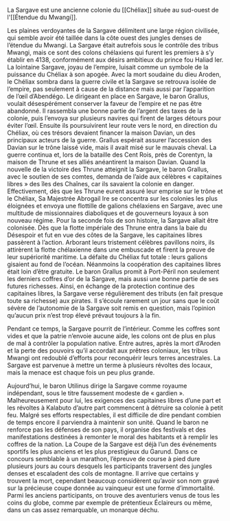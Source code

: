 La Sargave est une ancienne colonie du [[Chéliax]] située au sud-ouest de l'[[Étendue du Mwangi]]. 

Les plaines verdoyantes de la Sargave délimitent une large région civilisée, qui semble avoir été taillée dans la côte ouest des jungles denses de l’étendue du Mwangi. La Sargave était autrefois sous le contrôle des tribus Mwangi, mais ce sont des colons chélaxiens qui furent les premiers à s’y établir en 4138, conformément aux désirs ambitieux du prince fou Haliad Ier. La lointaine Sargave, joyau de l’empire, luisait comme un symbole de la puissance du Chéliax à son apogée.
Avec la mort soudaine du dieu Aroden, le Chéliax sombra dans la guerre civile et la Sargave se retrouva isolée de l’empire, pas seulement à cause de la distance mais aussi par l’apparition de l’œil d’Abendégo. Le dirigeant en place en Sargave, le baron Grallus, voulait désespérément conserver la faveur de l’empire et ne pas être abandonné. Il rassembla une bonne partie de l’argent des taxes de la colonie, puis l’envoya sur plusieurs navires qui firent de larges détours pour éviter l’œil. Ensuite ils poursuivirent leur route vers le nord, en direction du Chéliax, où ces trésors devaient financer la maison Davian, un des principaux acteurs de la guerre. Grallus espérait assurer l’accession des Davian sur le trône laissé vide, mais il avait misé sur le mauvais cheval. La guerre continua et, lors de la bataille des Cent Rois, près de Corentyn, la maison de Thrune et ses alliés anéantirent la maison Davian.
Quand la nouvelle de la victoire des Thrune atteignit la Sargave, le baron Grallus, avec le soutien de ses comtes, demanda de l’aide aux célèbres « capitaines libres » des îles des Chaînes, car ils savaient la colonie en danger. Effectivement, dès que les Thrune eurent assuré leur emprise sur le trône et le Chéliax, Sa Majestrée Abrogail Ire se concentra sur les colonies les plus éloignées et envoya une flottille de galions chélaxiens en Sargave, avec une multitude de missionnaires diaboliques et de gouverneurs loyaux à son nouveau régime. Pour la seconde fois de son histoire, la Sargave allait être colonisée. Dès que la flotte impériale des Thrune entra dans la baie du Désespoir et fut en vue des côtes de la Sargave, les capitaines libres passèrent à l’action. Arborant leurs tristement célèbres pavillons noirs, ils attirèrent la flotte chélaxienne dans une embuscade et firent la preuve de leur supériorité maritime. La défaite du Chéliax fut totale : leurs galions gisaient au fond de l’océan. Néanmoins la coopération des capitaines libres était loin d’être gratuite. Le baron Grallus promit à Port-Péril non seulement les derniers coffres d’or de la Sargave, mais aussi une bonne partie de ses futures richesses. Ainsi, en échange de la protection continue des capitaines libres, la Sargave verse régulièrement des tributs (en fait presque toute sa richesse) aux pirates. Il s’écoule rarement un jour sans que le coût sévère de l’autonomie de la Sargave soit remis en question, mais l’opinion qu’aucun prix n’est trop élevé prévaut toujours à la fin.

Pendant ce temps, la Sargave pourrit de l’intérieur. Comme les coffres sont vides et que la patrie n’envoie aucune aide, les colons ont de plus en plus de mal à contrôler la population native. Entre autres, après la mort d’Aroden et la perte des pouvoirs qu’il accordait aux prêtres coloniaux, les tribus Mwangi ont redoublé d’efforts pour reconquérir leurs terres ancestrales. La Sargave est parvenue à mettre un terme à plusieurs révoltes des locaux, mais la menace est chaque fois un peu plus grande.

Aujourd’hui, le baron Utilinus dirige la Sargave comme royaume indépendant, sous le titre faussement modeste de « gardien ». Malheureusement pour lui, les exigences des capitaines libres d’une part et les révoltes à Kalabuto d’autre part commencent à détruire sa colonie à petit feu. Malgré ses efforts respectables, il est difficile de dire pendant combien de temps encore il parviendra à maintenir son unité.
Quand le baron ne renforce pas les défenses de son pays, il organise des festivals et des manifestations destinées à remonter le moral des habitants et à remplir les coffres de la
nation. La Coupe de la Sargave est déjà l’un des événements sportifs les plus anciens et les plus prestigieux du Garund.
Dans ce concours semblable à un marathon, l’épreuve de course à pied dure plusieurs jours au cours desquels les participants traversent des jungles denses et escaladent des cols de
montagne. Il arrive que certains y trouvent la mort, cependant beaucoup considèrent qu’avoir son nom gravé sur la précieuse coupe donnée au vainqueur est une forme d’immortalité. Parmi les anciens participants, on trouve des aventuriers venus de tous les coins du globe, comme par exemple de prétentieux Éclaireurs ou même, dans un cas assez remarquable, un monarque déchu.